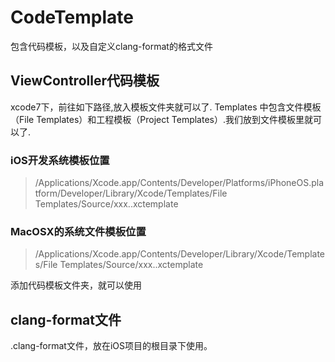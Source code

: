 # CodeTemplate
包含代码模板，以及自定义clang-format的格式文件

## ViewController代码模板

xcode7下，前往如下路径,放入模板文件夹就可以了.
Templates 中包含文件模板（File Templates）和工程模板（Project Templates）.我们放到文件模板里就可以了.

### iOS开发系统模板位置

>/Applications/Xcode.app/Contents/Developer/Platforms/iPhoneOS.platform/Developer/Library/Xcode/Templates/File Templates/Source/xxx..xctemplate

### MacOSX的系统文件模板位置

>/Applications/Xcode.app/Contents/Developer/Library/Xcode/Templates/File Templates/Source/xxx..xctemplate


添加代码模板文件夹，就可以使用

## clang-format文件

.clang-format文件，放在iOS项目的根目录下使用。

